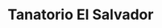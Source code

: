 ---
title: "Tanatorio El Salvador"
url: /penafiel/tanatorio-el-salvador/
shop: directores de funerarias
---